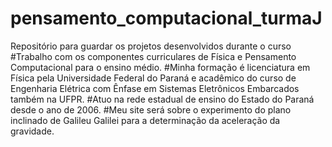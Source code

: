 # pensamento_computacional_turmaJ
Repositório para guardar os projetos  desenvolvidos durante o curso 
#Trabalho com os componentes curriculares de Física e Pensamento Computacional para o ensino médio.
#Minha formação é licenciatura em Física pela Universidade Federal do Paraná e acadêmico do curso de Engenharia Elétrica com Ênfase em Sistemas Eletrônicos Embarcados também na UFPR.
#Atuo na rede estadual de ensino do Estado do Paraná desde o ano de 2006. 
#Meu site será sobre o experimento do plano inclinado de Galileu Galilei para a determinação da aceleração da gravidade.


